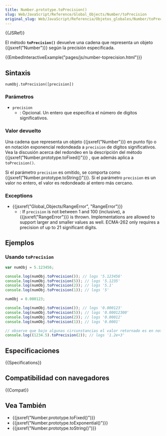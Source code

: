 ```yaml
---
title: Number.prototype.toPrecision()
slug: Web/JavaScript/Reference/Global_Objects/Number/toPrecision
original_slug: Web/JavaScript/Referencia/Objetos_globales/Number/toPrecision
---
```


{{JSRef}}

El método **`toPrecision()`** devuelve una cadena que representa un objeto {{jsxref("Number")}} según la precisión especificada.

{{EmbedInteractiveExample("pages/js/number-toprecision.html")}}

## Sintaxis

```
numObj.toPrecision([precision])
```

### Parámetros

- `precision`
  - : Opcional. Un entero que especifica el número de digitos significativos.

### Valor devuelto

Una cadena que representa un objeto {{jsxref("Number")}} en punto fijo o en notación exponencial redondeada a `precision` de digitos significativos. Vea la discusión acerca del redondeo en la descripción del método {{jsxref("Number.prototype.toFixed()")}} , que además aplica a `toPrecision()`.

Si el parámetro `precision` es omitido, se comporta como {{jsxref("Number.prototype.toString()")}}. Si el parámetro `precision` es un valor no entero, el valor es redondeado al entero más cercano.

### Exceptions

- {{jsxref("Global_Objects/RangeError", "RangeError")}}
  - : If `precision` is not between 1 and 100 (inclusive), a {{jsxref("RangeError")}} is thrown. Implementations are allowed to support larger and smaller values as well. ECMA-262 only requires a precision of up to 21 significant digits.

## Ejemplos

### Usando `toPrecision`

```js
var numObj = 5.123456;

console.log(numObj.toPrecision()); // logs '5.123456'
console.log(numObj.toPrecision(5)); // logs '5.1235'
console.log(numObj.toPrecision(2)); // logs '5.1'
console.log(numObj.toPrecision(1)); // logs '5'

numObj = 0.000123;

console.log(numObj.toPrecision()); // logs '0.000123'
console.log(numObj.toPrecision(5)); // logs '0.00012300'
console.log(numObj.toPrecision(2)); // logs '0.00012'
console.log(numObj.toPrecision(1)); // logs '0.0001'

// observe que bajo algunas circunstancias el valor retornado es en notación exponencial
console.log((1234.5).toPrecision(2)); // logs '1.2e+3'
```

## Especificaciones

{{Specifications}}

## Compatibilidad con navegadores

{{Compat}}

## Vea También

- {{jsxref("Number.prototype.toFixed()")}}
- {{jsxref("Number.prototype.toExponential()")}}
- {{jsxref("Number.prototype.toString()")}}
